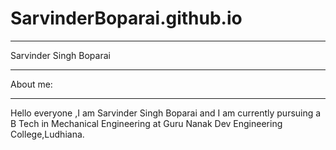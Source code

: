 # SarvinderBoparai.github.io
___
Sarvinder Singh Boparai
___
About me:
___
</p>Hello everyone ,I am Sarvinder Singh Boparai and I am currently pursuing a B Tech in Mechanical Engineering at Guru Nanak Dev Engineering College,Ludhiana.


